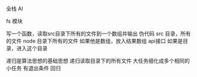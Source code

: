 全栈  AI

fs 模块

写一个函数，读取src目录下所有的文件到一个数组并输出
伪代码
 src 目录，所有的文件 node 目录下所有的文件
 如果他是数组，放入结果数组 api接口
 如果是目录，进入这个目录

递归是算法思想的基础思想
 递归读取目录下的所有文件
 大任务细化成多个相同的小任务
 有退出条件 回归
